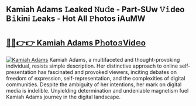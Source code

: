 ## Kamiah Adams 𝙻eaked 𝙽u𝚍e - Part-SUw 𝚅𝚒deo B𝚒kini 𝙻eaks - Hot All 𝙿hotos iAuMW

# <h2><a href="http://ld1zy2.urlbe.top/?page=Kamiah+Adams">🔗🔗👉👉 Kamiah Adams P𝚑oto𝚜Vid𝚎o</a></h2>

[![Kamiah Adams](https://i.imgur.com/eBuTRDB.gif)](http://ld1zy2.urlbe.top/?page=Kamiah+Adams)
Kamiah Adams, a multifaceted and thought-provoking individual, resists simple description. Her distinctive approach to online self-presentation has fascinated and provoked viewers, inciting debates on freedom of expression, self-representation, and the complexities of digital communities. Despite the ambiguity of her intentions, her mark on digital media is indelible. Unyielding determination and undeniable magnetism fuel Kamiah Adams journey in the digital landscape.
